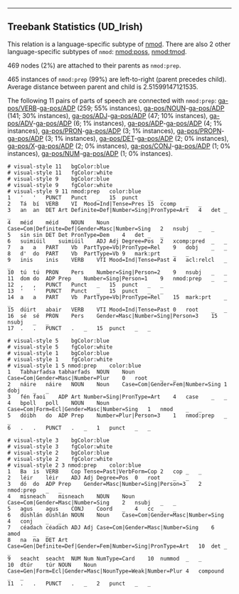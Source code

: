 

--------------------------------------------------------------------------------

## Treebank Statistics (UD_Irish)

This relation is a language-specific subtype of [nmod]().
There are also 2 other language-specific subtypes of `nmod`: [nmod:poss](), [nmod:tmod]().

469 nodes (2%) are attached to their parents as `nmod:prep`.

465 instances of `nmod:prep` (99%) are left-to-right (parent precedes child).
Average distance between parent and child is 2.51599147121535.

The following 11 pairs of parts of speech are connected with `nmod:prep`: [ga-pos/VERB]()-[ga-pos/ADP]() (259; 55% instances), [ga-pos/NOUN]()-[ga-pos/ADP]() (141; 30% instances), [ga-pos/ADJ]()-[ga-pos/ADP]() (47; 10% instances), [ga-pos/ADV]()-[ga-pos/ADP]() (6; 1% instances), [ga-pos/ADP]()-[ga-pos/ADP]() (4; 1% instances), [ga-pos/PRON]()-[ga-pos/ADP]() (3; 1% instances), [ga-pos/PROPN]()-[ga-pos/ADP]() (3; 1% instances), [ga-pos/DET]()-[ga-pos/ADP]() (2; 0% instances), [ga-pos/X]()-[ga-pos/ADP]() (2; 0% instances), [ga-pos/CONJ]()-[ga-pos/ADP]() (1; 0% instances), [ga-pos/NUM]()-[ga-pos/ADP]() (1; 0% instances).


~~~ conllu
# visual-style 11	bgColor:blue
# visual-style 11	fgColor:white
# visual-style 9	bgColor:blue
# visual-style 9	fgColor:white
# visual-style 9 11 nmod:prep	color:blue
1	'	'	PUNCT	Punct	_	15	punct	_	_
2	Tá	bí	VERB	VI	Mood=Ind|Tense=Pres	15	ccomp	_	_
3	an	an	DET	Art	Definite=Def|Number=Sing|PronType=Art	4	det	_	_
4	méid	méid	NOUN	Noun	Case=Com|Definite=Def|Gender=Masc|Number=Sing	2	nsubj	_	_
5	sin	sin	DET	Det	PronType=Dem	4	det	_	_
6	suimiúil	suimiúil	ADJ	Adj	Degree=Pos	2	xcomp:pred	_	_
7	a	a	PART	Vb	PartType=Vb|PronType=Rel	9	dobj	_	_
8	d'	do	PART	Vb	PartType=Vb	9	mark:prt	_	_
9	inis	inis	VERB	VTI	Mood=Ind|Tense=Past	4	acl:relcl	_	_
10	tú	tú	PRON	Pers	Number=Sing|Person=2	9	nsubj	_	_
11	dom	do	ADP	Prep	Number=Sing|Person=1	9	nmod:prep	_	_
12	,	,	PUNCT	Punct	_	15	punct	_	_
13	'	'	PUNCT	Punct	_	15	punct	_	_
14	a	a	PART	Vb	PartType=Vb|PronType=Rel	15	mark:prt	_	_
15	dúirt	abair	VERB	VTI	Mood=Ind|Tense=Past	0	root	_	_
16	sé	sé	PRON	Pers	Gender=Masc|Number=Sing|Person=3	15	nsubj	_	_
17	.	.	PUNCT	.	_	15	punct	_	_

~~~


~~~ conllu
# visual-style 5	bgColor:blue
# visual-style 5	fgColor:white
# visual-style 1	bgColor:blue
# visual-style 1	fgColor:white
# visual-style 1 5 nmod:prep	color:blue
1	Tabharfadsa	tabharfads	NOUN	Noun	Case=Com|Gender=Masc|Number=Plur	0	root	_	_
2	náire	náire	NOUN	Noun	Case=Com|Gender=Fem|Number=Sing	1	dobj	_	_
3	fén	faoi	ADP	Art	Number=Sing|PronType=Art	4	case	_	_
4	bpoll	poll	NOUN	Noun	Case=Com|Form=Ecl|Gender=Masc|Number=Sing	1	nmod	_	_
5	dóibh	do	ADP	Prep	Number=Plur|Person=3	1	nmod:prep	_	_
6	.	.	PUNCT	.	_	1	punct	_	_

~~~


~~~ conllu
# visual-style 3	bgColor:blue
# visual-style 3	fgColor:white
# visual-style 2	bgColor:blue
# visual-style 2	fgColor:white
# visual-style 2 3 nmod:prep	color:blue
1	Ba	is	VERB	Cop	Tense=Past|VerbForm=Cop	2	cop	_	_
2	léir	léir	ADJ	Adj	Degree=Pos	0	root	_	_
3	dó	do	ADP	Prep	Gender=Masc|Number=Sing|Person=3	2	nmod:prep	_	_
4	misneach	misneach	NOUN	Noun	Case=Com|Gender=Masc|Number=Sing	2	nsubj	_	_
5	agus	agus	CONJ	Coord	_	4	cc	_	_
6	dúshlán	dúshlán	NOUN	Noun	Case=Com|Gender=Masc|Number=Sing	4	conj	_	_
7	céadach	céadach	ADJ	Adj	Case=Com|Gender=Masc|Number=Sing	6	amod	_	_
8	na	na	DET	Art	Case=Gen|Definite=Def|Gender=Fem|Number=Sing|PronType=Art	10	det	_	_
9	seacht	seacht	NUM	Num	NumType=Card	10	nummod	_	_
10	dtúr	túr	NOUN	Noun	Case=Gen|Form=Ecl|Gender=Masc|NounType=Weak|Number=Plur	4	compound	_	_
11	.	.	PUNCT	.	_	2	punct	_	_

~~~


